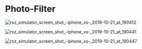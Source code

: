 # Photo-Filter
![rsz_simulator_screen_shot_-_iphone_xs_-_2019-10-21_at_190412](https://user-images.githubusercontent.com/47924250/67225450-e98b9e80-f43b-11e9-90b9-fb2c8d40f36a.png)

![rsz_simulator_screen_shot_-_iphone_xs_-_2019-10-21_at_190441](https://user-images.githubusercontent.com/47924250/67225659-4d15cc00-f43c-11e9-9188-50d43002e37e.png)

![rsz_simulator_screen_shot_-_iphone_xs_-_2019-10-21_at_190447](https://user-images.githubusercontent.com/47924250/67225934-c3b2c980-f43c-11e9-8ef8-c827a6f32730.png)
